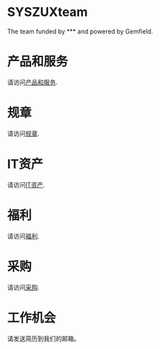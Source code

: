 # SYSZUXteam
The team funded by *** and powered by Gemfield.

# 产品和服务
请访问[产品和服务](https://github.com/CivilNet/SYSZUXteam/tree/master/products).

# 规章
请访问[规章](https://github.com/CivilNet/SYSZUXteam/tree/master/regulations).

# IT资产
请访问[IT资产](https://github.com/CivilNet/SYSZUXteam/tree/master/assets).

# 福利
请访问[福利](https://github.com/CivilNet/SYSZUXteam/tree/master/benefit).

# 采购
请访问[采购](https://github.com/CivilNet/SYSZUXteam/tree/master/procurement).

# 工作机会
请发送简历到我们的邮箱。